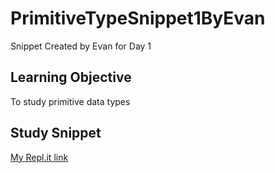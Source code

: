# PrimitiveTypeSnippet1ByEvan
Snippet Created by Evan for Day 1

## Learning Objective
To study primitive data types

## Study Snippet
[My Repl.it link](https://repl.it/@colevandersWands/primitive-types)
